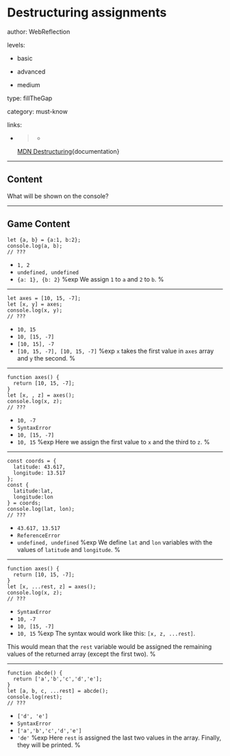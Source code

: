 # Destructuring assignments
author: WebReflection

levels:

  - basic

  - advanced

  - medium

type: fillTheGap

category: must-know

links:

  - >-
    [MDN
    Destructuring](https://developer.mozilla.org/en/docs/Web/JavaScript/Reference/Operators/Destructuring_assignment){documentation}

---
## Content

What will be shown on the console?

---
## Game Content

```
let {a, b} = {a:1, b:2};
console.log(a, b);
// ???
```
* `1, 2`
* `undefined, undefined`
* `{a: 1}, {b: 2}`
%exp
We assign `1` to `a` and `2` to `b`.
%

---
```
let axes = [10, 15, -7];
let [x, y] = axes;
console.log(x, y);
// ???
```
* `10, 15`
* `10, [15, -7]`
* `[10, 15], -7`
* `[10, 15, -7], [10, 15, -7]`
%exp
`x` takes the first value in `axes` array and `y` the second.
%

---
```
function axes() {
  return [10, 15, -7];
}
let [x, , z] = axes();
console.log(x, z);
// ???
```
* `10, -7`
* `SyntaxError`
* `10, [15, -7]`
* `10, 15`
%exp
Here we assign the first value to `x` and the third to `z`.
%

---
```
const coords = {
  latitude: 43.617,
  longitude: 13.517
};
const {
  latitude:lat,
  longitude:lon
} = coords;
console.log(lat, lon);
// ???
```
* `43.617, 13.517`
* `ReferenceError`
* `undefined, undefined`
%exp
We define `lat` and `lon` variables with the values of `latitude` and `longitude`.
%

---
```
function axes() {
  return [10, 15, -7];
}
let [x, ...rest, z] = axes();
console.log(x, z);
// ???
```
* `SyntaxError`
* `10, -7`
* `10, [15, -7]`
* `10, 15`
%exp
The syntax would work like this: `[x, z, ...rest]`.

This would mean that the `rest` variable would be assigned the remaining values of the returned array (except the first two).
%

---
```
function abcde() {
  return ['a','b','c','d','e'];
}
let [a, b, c, ...rest] = abcde();
console.log(rest);
// ???
```
* `['d', 'e']`
* `SyntaxError`
* `['a','b','c','d','e']`
* `'de'`
%exp
Here `rest` is assigned the last two values in the array.
Finally, they will be printed.
%
